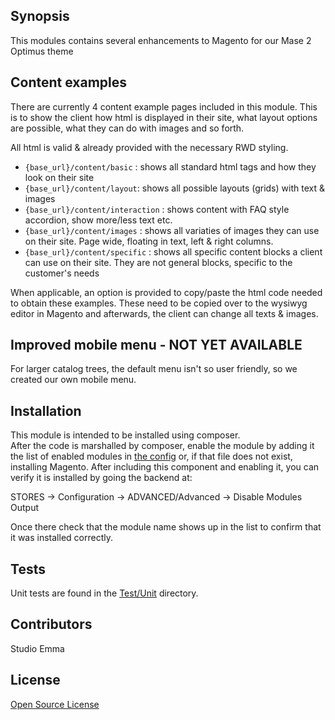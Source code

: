 ## Synopsis

This modules contains several enhancements to Magento for our Mase 2 Optimus theme


## Content examples

There are currently 4 content example pages included in this module. This is to show the client how html is displayed in their site, what layout options are possible, what they can do with images and so forth.

All html is valid & already provided with the necessary RWD styling.

- `{base_url}/content/basic` : shows all standard html tags and how they look on their site
- `{base_url}/content/layout`: shows all possible layouts (grids) with text & images
- `{base_url}/content/interaction` : shows content with FAQ style accordion, show more/less text etc.
- `{base_url}/content/images` : shows all variaties of images they can use on their site. Page wide, floating in text, left & right columns.
- `{base_url}/content/specific` : shows all specific content blocks a client can use on their site. They are not general blocks, specific to the customer's needs

When applicable, an option is provided to copy/paste the html code needed to obtain these examples. These need to be copied over to the wysiwyg editor in Magento and afterwards, the client can change all texts & images.


## Improved mobile menu - NOT YET AVAILABLE

For larger catalog trees, the default menu isn't so user friendly, so we created our own mobile menu.


## Installation

This module is intended to be installed using composer.  
After the code is marshalled by composer, enable the module by adding it the list of enabled modules in [the config](app/etc/config.php) or, if that file does not exist, installing Magento.
After including this component and enabling it, you can verify it is installed by going the backend at:

STORES -> Configuration -> ADVANCED/Advanced ->  Disable Modules Output

Once there check that the module name shows up in the list to confirm that it was installed correctly.

## Tests

Unit tests are found in the [Test/Unit](Test/Unit) directory.

## Contributors

Studio Emma

## License

[Open Source License](LICENSE.txt)
